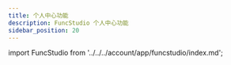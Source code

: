```yaml
---
title: 个人中心功能
description: FuncStudio 个人中心功能
sidebar_position: 20
---
```


import FuncStudio from '../../../account/app/funcstudio/index.md';

<FuncStudio />